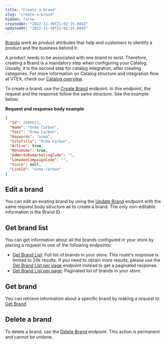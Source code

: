 ```yaml
---
title: "Create a brand"
slug: "create-a-brand"
hidden: false
createdAt: "2022-11-30T21:02:15.884Z"
updatedAt: "2022-11-30T21:02:15.884Z"
---
```

[Brands](https://help.vtex.com/en/tracks/catalog-101--5AF0XfnjfWeopIFBgs3LIQ/7i3sB8fgkqUp5NoH5yJtfh) work as product attributes that help end customers to identify a product and the business behind it.

A product needs to be associated with one brand to exist. Therefore, creating a Brand is a mandatory step when configuring your Catalog. Usually, it is the second step for catalog integration, after creating categories. For more information on Catalog structure and integration flow at VTEX, check our [Catalog overview](https://developers.vtex.com/vtex-rest-api/docs/catalog-overview).

To create a brand, use the [Create Brand](https://developers.vtex.com/vtex-rest-api/reference/catalog-api-post-brand) endpoint. In this endpoint, the request and the response follow the same structure. See the example below:

**Request and response body example**


```json
{
  "Id": 2000013,
  "Name": "Orma Carbon",
  "Text": "Orma Carbon",
  "Keywords": "orma",
  "SiteTitle": "Orma Carbon",
  "Active": true,
  "MenuHome": true,
  "AdWordsRemarketingCode": "",
  "LomadeeCampaignCode": "",
  "Score": null,
  "LinkId": "orma-carbon"
}
```

## Edit a brand

You can edit an existing brand by using the [Update Brand](https://developers.vtex.com/vtex-rest-api/reference/catalog-api-put-brand) endpoint with the same request body structure as to create a brand. The only non-editable information is the Brand ID.


## Get brand list

You can get information about all the brands configured in your store by placing a request to one of the following endpoints:

* [Get Brand List](https://developers.vtex.com/vtex-rest-api/reference/catalog-api-get-brand-list): Full list of brands in your store. This route's response is limited to 20k results. If you need to obtain more results, please use the [Get Brand List per page ](https://developers.vtex.com/vtex-rest-api/reference/brandlistperpage)endpoint instead to get a paginated response.
* [Get Brand List per page](https://developers.vtex.com/vtex-rest-api/reference/brandlistperpage): Paginated list of brands in your store.


## Get brand

You can retrieve information about a specific brand by making a request to [Get Brand](https://developers.vtex.com/vtex-rest-api/reference/catalog-api-get-brand).


## Delete a brand

To delete a brand, use the [Delete Brand](https://developers.vtex.com/vtex-rest-api/reference/catalog-api-delete-brand) endpoint. This action is permanent and cannot be undone.